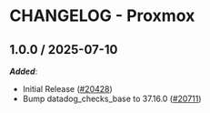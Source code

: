 # CHANGELOG - Proxmox

<!-- towncrier release notes start -->

## 1.0.0 / 2025-07-10

***Added***:

* Initial Release ([#20428](https://github.com/DataDog/integrations-core/pull/20428))
* Bump datadog_checks_base to 37.16.0 ([#20711](https://github.com/DataDog/integrations-core/pull/20711))
